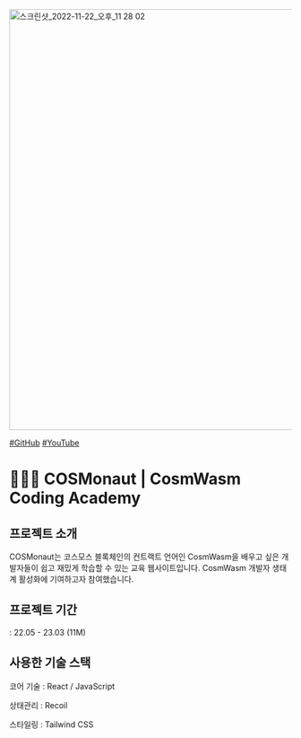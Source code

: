 
<img width="750" alt="스크린샷_2022-11-22_오후_11 28 02" src="https://user-images.githubusercontent.com/107841492/225522092-f5464a96-7ca4-486a-adb3-0321722bc307.png">

[#GitHub](https://github.com/scottXchoo/Supernova_Front-end/tree/main) [#YouTube](https://youtu.be/D9PREmYUmrQ?si=QPIMiOR9RcQ3dDQl)

# 👨🏼‍🚀 COSMonaut | CosmWasm Coding Academy

## 프로젝트 소개
COSMonaut는 코스모스 블록체인의 컨트랙트 언어인 CosmWasm을 배우고 싶은 개발자들이 쉽고 재밌게 학습할 수 있는 교육 웹사이트입니다. CosmWasm 개발자 생태계 활성화에 기여하고자 참여했습니다.

## 프로젝트 기간
: 22.05 - 23.03 (11M)

## 사용한 기술 스택
코어 기술 : React / JavaScript

상태관리 : Recoil

스타일링 : Tailwind CSS
